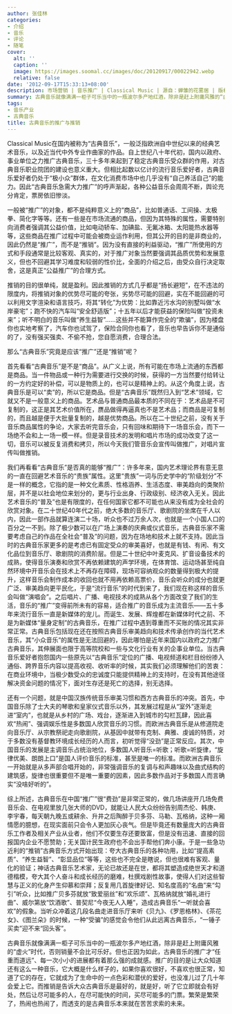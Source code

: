 ```yaml
---
author: 张佳林
categories:
- 介绍
- 音乐
- 评论
- 随笔
cover:
  alt: ''
  caption: ''
  image: https://images.soomal.cc/images/doc/20120917/00022942.webp
  relative: false
date: '2012-09-17T15:33:13+08:00'
description: 市场营销 | 音乐推广 | Classical Music | 源自：蝉雏的花雾居 | 版权：转载 |  平均/总评分：09.38/75
summary: 古典音乐就像满满一柜子可乐当中的一瓶波尔多产地红酒，除非是赶上附庸风雅的“虚火”时代，否则销量不会比可乐好。但也正因为如此，古典音乐的推广才“任重而道远”、每一次小小的进展都有着那么强的成就感。推广的目的是让大众知道还有这么一种音乐，它大概是什么样子的，如果你喜欢很好，不喜欢也很正常……
tags:
- 音乐产业
- 古典音乐
title: 古典音乐的推广与推销
---
```


Classical Music在国内被称为“古典音乐”，一般泛指欧洲自中世纪以来的经典艺术音乐，以及近当代中外专业作曲家的作品。自上世纪八十年代初，国内以政府、事业单位之力推广古典音乐，三十多年来起到了稳定古典音乐受众群的作用，对古典音乐职业院团的建设也意义重大。但相比起数以亿计的流行音乐爱好者，古典音乐爱好者仍处于“极小众”群体，在文化消费市场中也几乎没有“自己养活自己”的能力。因此“古典音乐急需大力推广”的呼声渐起，各种公益音乐会周周不断，舆论充分肯定，票房依旧惨淡。

一般被“推广”的对象，都不是纯粹意义上的“商品”，比如普通话、工间操、太极拳、简化字等等。还有一些是在市场流通的商品，但因为其特殊的属性，需要特别向消费者强调其公益价值，比如电动轿车、加碘盐、无氟冰箱、太阳能热水器等等，这些商品在推广过程中可能会被商业运作利用，但其公开的目的是非商业的，因此仍然是“推广”，而不是“推销”。因为没有直接的利益驱动，“推广”所使用的方式和手段通常是比较客观、真实的，对于推广对象当然要强调其品质优势和发展意义，但也不回避其学习难度和较弱的性价比，全面的介绍之后，由受众自行决定取舍，这是真正“公益推广”的合理方式。

推销的目的很单纯，就是盈利。因此推销的方式几乎都是“扬长避短”，在不违法的限度内，将推销对象的优势尽可能的夸张，劣势尽可能的回避，实在不能回避的可以利用文字渲染和语言技巧，将其“转化”为优势：比如靠近污水沟的别墅叫做“水岸豪宅”；跑不快的汽车叫“安全舒适版”；十五年以后才能获益的保险叫做“投资未来”；听不明白的音乐叫做“养生益智”……这些并不能算作完全的“欺骗”，因为楼盘你也实地考察了，汽车你也试驾了，保险合同你也看了，音乐也早告诉你不是通俗的了，没有强买强卖、不偷不抢，您自愿消费，合理合法。

那么“古典音乐”究竟是应该“推广”还是“推销”呢？

首先看看“古典音乐”是不是“商品”。从广义上说，所有可能在市场上流通的东西都是商品。当一件物品或一种行为需要进行交换的时候，获得的一方当然要付给转让的一方约定好的补偿，可以是物质上的，也可以是精神上的。从这个角度上说，古典音乐是可以“卖”的，所以它是商品。但是“古典音乐”既然归入到“艺术”领域，它就又不是一般意义上的商品。艺术品与普通商品最本质的不同在于：艺术品是不可复制的，这正是其艺术价值所在，赝品做得再逼真也不是艺术品；而商品是可复制的，而且越是便于大批量复制的，越是优势商品。所以在二十世纪之前，没有关于音乐商品属性的争论，大家去听完音乐会，只有回味和期待下一场音乐会，而下一场绝不会和上一场一模一样。但是录音技术的发明和唱片市场的成功改变了这一切，音乐可以被反复消费和拷贝，所以今天我们管音乐会宣传叫做推广，对唱片宣传叫做推销。

我们再看看“古典音乐”是否真的能够“推广”：许多年来，国内艺术理论界有意无意的一直在回避艺术音乐的“贵族”属性。这里“贵族”一词与历史学中的“阶级划分”不是一样的概念，它指的是一种文化素质、性格涵养、生活态度、审美趋向的类聚阶层，并不是以社会地位来划分的，更与行业出身、行政级别、经济收入无关。因此艺术音乐的“普及”也是有限度的，在任何国家它都不可能也从来没有成为全社会的欣赏对象。在二十世纪40年代之前，绝大多数的音乐厅、歌剧院的坐席在千人以内，因此一部作品就算连演二十场，听众也不过万余人次，也就是一个小国人口的百分之一不到。除了极少数可以在广场上演奏的庆典或仪式音乐，古典音乐家不需要考虑自己的作品在全社会“普及”的问题，因为在场地和技术上就不支持。因此当时的古典音乐家更多的是考虑已有固定受众的审美喜好，也就是有钱、有闲、有文化品位到音乐厅、歌剧院的消费阶层。但是二十世纪中叶麦克风、扩音设备技术的成熟，使得音乐演奏和欣赏不再依赖建筑的声学环境，在体育馆、运动场甚至纯自然环境中开音乐会在技术上不再存在障碍，现场可容纳观众的数量得到极大的提升，这样音乐会制作成本的收回也就不用再依赖高票价，音乐会听众的成分也就更广泛、审美趋向更平民化，于是“流行音乐”的时代到来了，我们现在称这样的音乐会叫做“演唱会”。之后唱片、广播、电视技术的成熟从各个方面改变了我们的生活，音乐的“推广”变得前所未有的容易，适合推广的音乐成为主流音乐――五十多年来流行音乐一直是新媒体的宠儿。而诞生、发展、辉煌都在新媒体时代之前、不是为新媒体“量身定制”的古典音乐，在推广过程中遇到尊重而不买账的情况其实非常正常。古典音乐包括现在还在按照古典音乐审美趋向和技术传承创作的当代艺术音乐，其“小众音乐”的属性是无法回避的，因此哪怕是近年来国内以政府之力推广古典音乐，其伸展面也限于高等院校和一些与文化行业有关的企事业单位。当古典音乐爱好者抱怨国内一些原先以“古典音乐”定位的广播、电视频道和栏目纷纷掺入通俗、跨界音乐内容以提高收视、收听率的时候，其实我们必须理解他们的苦衷：在商业环境中，当极少数受众的忠诚度只能提供精神上的支持时，在没有其他途径解决资金问题的情况下，面对生存还是死亡的选择，别无选择。

还有一个问题，就是中国汉族传统音乐审美习惯和西方古典音乐的冲突。首先，中国音乐除了士大夫的琴歌和皇家仪式音乐以外，其发展过程是从“室外”逐渐走进“室内”，也就是从乡村的广场、戏台，逐渐进入到城市的勾栏瓦肆，因此喜欢“热闹”、强调娱乐性是多数国人欣赏音乐的习惯。而欧洲古典音乐是从修道院走向音乐厅、从宗教祭祀走向歌剧院，从基因中就带有克制、典雅、虔诚的特质，对于多数没有基督教环境成长经历的人而言，初听觉得“没劲”是正常反应。其次，中国音乐的发展是主调音乐占统治地位，多数国人听音乐=听歌；听歌=听旋律，“旋律优美、朗朗上口”是国人评价音乐的标准，甚至是唯一的标准。而欧洲古典音乐一开始就是从多声部合唱开始的，非常强调音乐的复调与和声趣味以及曲式结构的建筑感，旋律也很重要但不是唯一重要的因素，因此多数作品对于多数国人而言确实“没啥好听的”。

综上所述，古典音乐在中国“推广”很“费劲”是非常正常的，做几场讲座开几场免费音乐会、在电视里放几张大师的DVD，就能让人民大众纷纷告别周杰伦、韩庚、李宇春，每天朝九晚五或耕余、升井之后陶醉于贝多芬、马勒、瓦格纳，这种一厢情愿的臆想，在现实面前只会令人更加灰心丧气。但是毕竟还有数量庞大的古典音乐工作者及相关产业从业者，他们不仅要生存还要致富，但是没有迅速、直接的回报国内企业不愿赞助；无关国计民生政府也不会出手帮他们奔小康。于是一些急功近利的“推销”古典音乐方式开始出现：夸大古典音乐的各种功用，比如“提高素质”、“养生益智”、“彰显品位”等等，这些也不完全是瞎说，但也很难有客观、量化的验证；神话古典音乐艺术家，无论已故还是在世，都将其塑造成绝世天才和道德楷模，夸大其个人奋斗和成长经历的磨难，杜撰戏剧性故事，使得人们对这些智慧与正义的化身产生仰慕和崇拜；反复用几首旋律好记、知名度高的“名曲”来“勾引”听众，比如推广贝多芬就放“致爱丽丝”和“欢乐颂”、瓦格纳就放“婚礼进行曲”、威尔第放“饮酒歌”、普契尼“今夜无人入睡”，造成古典音乐“一听就会喜欢”的假象。当听众冲着这几段名曲走进音乐厅来听《贝九》、《罗恩格林》、《茶花女》、《图兰朵》的时候，一种“受骗”的感觉会令他们从此远离古典音乐，“一锤子买卖”迎不来“回头客”。

古典音乐就像满满一柜子可乐当中的一瓶波尔多产地红酒，除非是赶上附庸风雅的“虚火”时代，否则销量不会比可乐好。但也正因为如此，古典音乐的推广才“任重而道远”、每一次小小的进展都有着那么强的成就感。推广的目的是让大众知道还有这么一种音乐，它大概是什么样子的，如果你喜欢很好，不喜欢也很正常，知道了它的存在，它就成为了生命中的一点色彩和潜伏的爱好，也没准儿过了几十年会爱上它。而推销是告诉大众古典音乐是最好的，就是好，听了它立即就会有好处，然后让尽可能多的人，在尽可能快的时间，买尽可能多的门票。繁荣是繁荣了，热闹也热闹了，而透支的是古典音乐本来就在苦苦求索的未来。